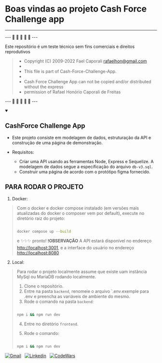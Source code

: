 # Boas vindas ao projeto Cash Force Challenge app

---
--- :money_mouth_face: :money_with_wings: :money_with_wings: :money_with_wings: :money_mouth_face: ---

Este repositório é um teste técnico sem fins comerciais e direitos reprodutivos

> * Copyright (C) 2009-2022 Fael Caporali rafaelhon@gmail.com
> *
> * This file is part of Cash-Force-Challenge-App.
> *
> * Cash Force Challenge App can not be copied and/or distributed without the express
> * permission of Rafael Honório Caporali de Freitas

--- :money_mouth_face: :money_with_wings: :money_with_wings: :money_with_wings: :money_mouth_face: ---

<details open>

<summary>

## CashForce Challenge App

</summary>

* Este projeto consiste em modelagem de dados, estruturação da API  e construção de uma página de demonstração.

* Requisitos:

  * Criar uma API usando as ferramentas Node, Express e Sequelize. A modelagem de dados segue a especificação do arquivo `db-v3.sql`.
  * Construir uma página de acordo com o protótipo figma fornecido.

## PARA RODAR O PROJETO

1. Docker:

> Com o docker e docker compose instalado (em versões mais atualizadas do docker o composer vem por default), execute no diretório raiz do projeto:
>
> ```bash
>
> docker compose up --build
>
> ```
>
> e ✨✨✨ pronto!
> ❗**OBSERVAÇÃO** A API estará disponível no endereço <http://localhost:3001>, e a interface do usuário no endereço <http://localhost:8080>

2. Local:

> Para rodar o projeto localmente assume que existe uam instância MySql ou MariaDB rodando localmente.
>
> 1. Clone o repositório.
> 2. Entre na pasta `backend`, renomeie o arquivo `.env.exemple para .env e preencha as variáveis de ambiente do mesmo.
> 3. Rode o comando na pasta `backend`:
>
> ```bash
>
> npm i && npm run dev
>
> ```
>
> 4. Entre no diretório `frontend`.
>
> 5. Rode o comando:
>
> ```bash
>
> npm i && npm run dev
>
> ```
>
</details>

[![Gmail](https://img.shields.io/badge/Gmail-D14836?style=for-the-badge&logo=gmail&logoColor=white)](mailto:rafelhon@gmail.com) &nbsp;
[![Linkedin](https://img.shields.io/badge/LinkedIn-0077B5?style=for-the-badge&logo=linkedin&logoColor=white)](https://www.linkedin.com/in/faelcaporali/) &nbsp;
[![CodeWars](https://img.shields.io/badge/Codewars-B1361E?style=for-the-badge&logo=Codewars&logoColor=white)](https://www.codewars.com/users/MudSailor) &nbsp;
